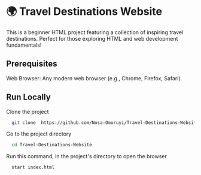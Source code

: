 
# 🌍 Travel Destinations Website

This is a beginner HTML project featuring a collection of inspiring travel destinations. Perfect for those exploring HTML and web development fundamentals!


## Prerequisites

Web Browser: Any modern web browser (e.g., Chrome, Firefox, Safari).
## Run Locally

Clone the project

```bash
  git clone  https://github.com/Nosa-Omoruyi/Travel-Destinations-Website.git
```

Go to the project directory

```bash
  cd Travel-Destinations-Website
```

Run this command, in the project's directory to open the browser

```bash
  start index.html
```


